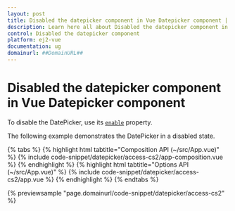 ```yaml
---
layout: post
title: Disabled the datepicker component in Vue Datepicker component | Syncfusion
description: Learn here all about Disabled the datepicker component in Syncfusion Vue Datepicker component of Syncfusion Essential JS 2 and more.
control: Disabled the datepicker component 
platform: ej2-vue
documentation: ug
domainurl: ##DomainURL##
---
```


# Disabled the datepicker component in Vue Datepicker component

To disable the DatePicker, use its [`enable`](https://ej2.syncfusion.com/vue/documentation/api/datepicker/#enabled) property.

The following example demonstrates the DatePicker in a disabled state.

{% tabs %}
{% highlight html tabtitle="Composition API (~/src/App.vue)" %}
{% include code-snippet/datepicker/access-cs2/app-composition.vue %}
{% endhighlight %}
{% highlight html tabtitle="Options API (~/src/App.vue)" %}
{% include code-snippet/datepicker/access-cs2/app.vue %}
{% endhighlight %}
{% endtabs %}
        
{% previewsample "page.domainurl/code-snippet/datepicker/access-cs2" %}
